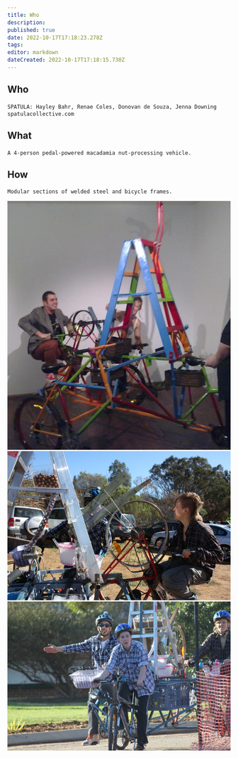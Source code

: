 ```yaml
---
title: Who
description: 
published: true
date: 2022-10-17T17:18:23.278Z
tags: 
editor: markdown
dateCreated: 2022-10-17T17:18:15.730Z
---
```


## Who

    SPATULA: Hayley Bahr, Renae Coles, Donovan de Souza, Jenna Downing
    spatulacollective.com

## What

    A 4-person pedal-powered macadamia nut-processing vehicle.

## How

    Modular sections of welded steel and bicycle frames.

![](/projects/301502_10150421883807176_690852175_10282771_215941096_n.jpg) ![](/projects/image001.jpg) ![](/projects/image333.jpg)

